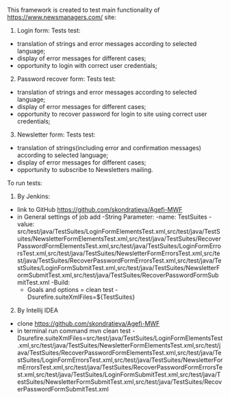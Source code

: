 This framework is created to test main functionality of https://www.newsmanagers.com/ site:
1. Login form:
Tests test:
- translation of strings and error messages according to selected language;
- display of error messages for different cases;
- opportunity to login with correct user credentials;
2. Password recover form:
Tests test:
- translation of strings and error messages according to selected language;
- display of error messages for different cases;
- opportunity to recover password for login to site using correct user credentials;
3. Newsletter form:
Tests test:
- translation of strings(including error and confirmation messages) according to selected language;
- display of error messages for different cases;
- opportunity to subscribe to Newsletters mailing.

To run tests:
1. By Jenkins:
- link to GitHub https://github.com/skondratieva/Agefi-MWF
- in General settings of job add
  -String Parameter:
     -name: TestSuites
     -value: src/test/java/TestSuites/LoginFormElementsTest.xml,src/test/java/TestSuites/NewsletterFormElementsTest.xml,src/test/java/TestSuites/RecoverPasswordFormElementsTest.xml,src/test/java/TestSuites/LoginFormErrorsTest.xml,src/test/java/TestSuites/NewsletterFormErrorsTest.xml,src/test/java/TestSuites/RecoverPasswordFormErrorsTest.xml,src/test/java/TestSuites/LoginFormSubmitTest.xml,src/test/java/TestSuites/NewsletterFormSubmitTest.xml,src/test/java/TestSuites/RecoverPasswordFormSubmitTest.xml
  -Build:
     -	Goals and options = clean test -Dsurefire.suiteXmlFiles=${TestSuites}
2. By Intellij IDEA
- clone https://github.com/skondratieva/Agefi-MWF
- in terminal run command mvn clean test -Dsurefire.suiteXmlFiles=src/test/java/TestSuites/LoginFormElementsTest.xml,src/test/java/TestSuites/NewsletterFormElementsTest.xml,src/test/java/TestSuites/RecoverPasswordFormElementsTest.xml,src/test/java/TestSuites/LoginFormErrorsTest.xml,src/test/java/TestSuites/NewsletterFormErrorsTest.xml,src/test/java/TestSuites/RecoverPasswordFormErrorsTest.xml,src/test/java/TestSuites/LoginFormSubmitTest.xml,src/test/java/TestSuites/NewsletterFormSubmitTest.xml,src/test/java/TestSuites/RecoverPasswordFormSubmitTest.xml

